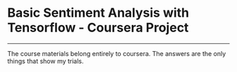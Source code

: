 # Basic Sentiment Analysis with Tensorflow - Coursera Project
------------------------------------------------------------------

The course materials belong entirely to coursera. The answers are the only things that show my trials.

